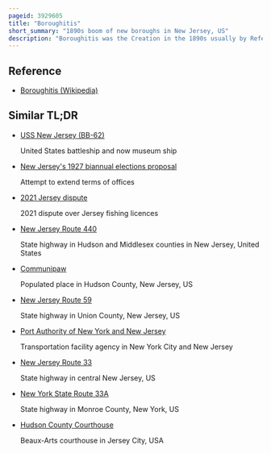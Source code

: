 ```yaml
---
pageid: 3929605
title: "Boroughitis"
short_summary: "1890s boom of new boroughs in New Jersey, US"
description: "Boroughitis was the Creation in the 1890s usually by Referendum of large Numbers of small Boroughs in the united States. S. State of New Jersey, particularly in Bergen County. Attempts by new Jersey Legislature to reform local Government and School Systems led to the Split up of most of Bergen County's Townships into small Boroughs that still balkanize the State's political Map. This occurred following the Development of Commuter Suburbs in new Jersey Residents of whom wanted more Government Services while long-time rural Population feared the Increases in Taxation that."
---
```


## Reference

- [Boroughitis (Wikipedia)](https://en.wikipedia.org/?curid=3929605)

## Similar TL;DR

- [USS New Jersey (BB-62)](/tldr/en/uss-new-jersey-bb-62)

  United States battleship and now museum ship

- [New Jersey's 1927 biannual elections proposal](/tldr/en/new-jerseys-1927-biannual-elections-proposal)

  Attempt to extend terms of offices

- [2021 Jersey dispute](/tldr/en/2021-jersey-dispute)

  2021 dispute over Jersey fishing licences

- [New Jersey Route 440](/tldr/en/new-jersey-route-440)

  State highway in Hudson and Middlesex counties in New Jersey, United States

- [Communipaw](/tldr/en/communipaw)

  Populated place in Hudson County, New Jersey, US

- [New Jersey Route 59](/tldr/en/new-jersey-route-59)

  State highway in Union County, New Jersey, US

- [Port Authority of New York and New Jersey](/tldr/en/port-authority-of-new-york-and-new-jersey)

  Transportation facility agency in New York City and New Jersey

- [New Jersey Route 33](/tldr/en/new-jersey-route-33)

  State highway in central New Jersey, US

- [New York State Route 33A](/tldr/en/new-york-state-route-33a)

  State highway in Monroe County, New York, US

- [Hudson County Courthouse](/tldr/en/hudson-county-courthouse)

  Beaux-Arts courthouse in Jersey City, USA
